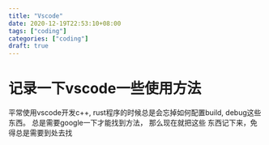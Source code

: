 ```yaml
---
title: "Vscode"
date: 2020-12-19T22:53:10+08:00
tags: ["coding"]
categories: ["coding"]
draft: true
---
```


# 记录一下vscode一些使用方法
平常使用vscode开发c++, rust程序的时候总是会忘掉如何配置build, debug这些东西。 总是需要google一下才能找到方法， 那么现在就把这些
东西记下来，免得总是需要到处去找


